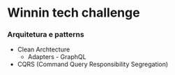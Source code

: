 # Winnin tech challenge

### Arquitetura e patterns
- Clean Archtecture
  - Adapters - GraphQL
- CQRS (Command Query Responsibility Segregation)


